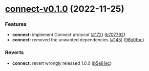 # [connect-v0.1.0](https://github.com/input-output-hk/atala-prism-building-blocks/compare/connect-v0.0.1...connect-v0.1.0) (2022-11-25)


### Features

* **connect:** implement Connect protocol ([#172](https://github.com/input-output-hk/atala-prism-building-blocks/issues/172)) ([b707792](https://github.com/input-output-hk/atala-prism-building-blocks/commit/b707792ba7c3a48f25089b5224b90dd186733539))
* **connect:** removed the unwanted dependencies ([#145](https://github.com/input-output-hk/atala-prism-building-blocks/issues/145)) ([96b0fbc](https://github.com/input-output-hk/atala-prism-building-blocks/commit/96b0fbcd83879840c1b6a46cfeff3604c92ea2a4))


### Reverts

* **connect:** revert wrongly released 1.0.0 ([b5e81ec](https://github.com/input-output-hk/atala-prism-building-blocks/commit/b5e81ec9ec89f2baf9d37a09045e4705c6fb57d1))

